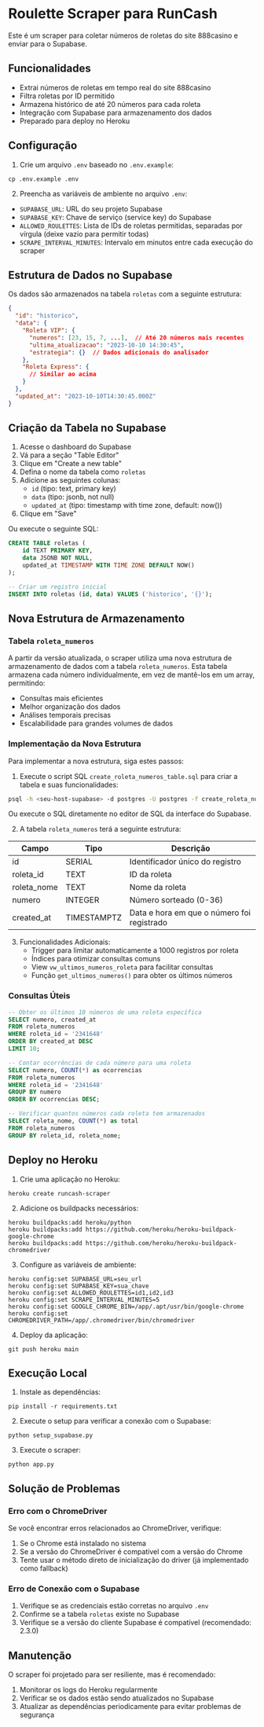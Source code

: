 # Roulette Scraper para RunCash

Este é um scraper para coletar números de roletas do site 888casino e enviar para o Supabase.

## Funcionalidades

- Extrai números de roletas em tempo real do site 888casino
- Filtra roletas por ID permitido
- Armazena histórico de até 20 números para cada roleta
- Integração com Supabase para armazenamento dos dados
- Preparado para deploy no Heroku

## Configuração

1. Crie um arquivo `.env` baseado no `.env.example`:
```
cp .env.example .env
```

2. Preencha as variáveis de ambiente no arquivo `.env`:
- `SUPABASE_URL`: URL do seu projeto Supabase
- `SUPABASE_KEY`: Chave de serviço (service key) do Supabase
- `ALLOWED_ROULETTES`: Lista de IDs de roletas permitidas, separadas por vírgula (deixe vazio para permitir todas)
- `SCRAPE_INTERVAL_MINUTES`: Intervalo em minutos entre cada execução do scraper

## Estrutura de Dados no Supabase

Os dados são armazenados na tabela `roletas` com a seguinte estrutura:
```json
{
  "id": "historico",
  "data": {
    "Roleta VIP": {
      "numeros": [23, 15, 7, ...],  // Até 20 números mais recentes
      "ultima_atualizacao": "2023-10-10 14:30:45",
      "estrategia": {}  // Dados adicionais do analisador
    },
    "Roleta Express": {
      // Similar ao acima
    }
  },
  "updated_at": "2023-10-10T14:30:45.000Z"
}
```

## Criação da Tabela no Supabase

1. Acesse o dashboard do Supabase
2. Vá para a seção "Table Editor"
3. Clique em "Create a new table"
4. Defina o nome da tabela como `roletas`
5. Adicione as seguintes colunas:
   - `id` (tipo: text, primary key)
   - `data` (tipo: jsonb, not null)
   - `updated_at` (tipo: timestamp with time zone, default: now())
6. Clique em "Save"

Ou execute o seguinte SQL:
```sql
CREATE TABLE roletas (
    id TEXT PRIMARY KEY,
    data JSONB NOT NULL,
    updated_at TIMESTAMP WITH TIME ZONE DEFAULT NOW()
);

-- Criar um registro inicial
INSERT INTO roletas (id, data) VALUES ('historico', '{}');
```

## Nova Estrutura de Armazenamento

### Tabela `roleta_numeros`

A partir da versão atualizada, o scraper utiliza uma nova estrutura de armazenamento de dados com a tabela `roleta_numeros`. Esta tabela armazena cada número individualmente, em vez de mantê-los em um array, permitindo:

- Consultas mais eficientes
- Melhor organização dos dados
- Análises temporais precisas
- Escalabilidade para grandes volumes de dados

### Implementação da Nova Estrutura

Para implementar a nova estrutura, siga estes passos:

1. Execute o script SQL `create_roleta_numeros_table.sql` para criar a tabela e suas funcionalidades:

```bash
psql -h <seu-host-supabase> -d postgres -U postgres -f create_roleta_numeros_table.sql
```

Ou execute o SQL diretamente no editor de SQL da interface do Supabase.

2. A tabela `roleta_numeros` terá a seguinte estrutura:

| Campo | Tipo | Descrição |
|-------|------|-----------|
| id | SERIAL | Identificador único do registro |
| roleta_id | TEXT | ID da roleta |
| roleta_nome | TEXT | Nome da roleta |
| numero | INTEGER | Número sorteado (0-36) |
| created_at | TIMESTAMPTZ | Data e hora em que o número foi registrado |

3. Funcionalidades Adicionais:
   - Trigger para limitar automaticamente a 1000 registros por roleta
   - Índices para otimizar consultas comuns
   - View `vw_ultimos_numeros_roleta` para facilitar consultas
   - Função `get_ultimos_numeros()` para obter os últimos números

### Consultas Úteis

```sql
-- Obter os últimos 10 números de uma roleta específica
SELECT numero, created_at 
FROM roleta_numeros 
WHERE roleta_id = '2341648' 
ORDER BY created_at DESC 
LIMIT 10;

-- Contar ocorrências de cada número para uma roleta
SELECT numero, COUNT(*) as ocorrencias 
FROM roleta_numeros 
WHERE roleta_id = '2341648' 
GROUP BY numero 
ORDER BY ocorrencias DESC;

-- Verificar quantos números cada roleta tem armazenados
SELECT roleta_nome, COUNT(*) as total 
FROM roleta_numeros 
GROUP BY roleta_id, roleta_nome;
```

## Deploy no Heroku

1. Crie uma aplicação no Heroku:
```
heroku create runcash-scraper
```

2. Adicione os buildpacks necessários:
```
heroku buildpacks:add heroku/python
heroku buildpacks:add https://github.com/heroku/heroku-buildpack-google-chrome
heroku buildpacks:add https://github.com/heroku/heroku-buildpack-chromedriver
```

3. Configure as variáveis de ambiente:
```
heroku config:set SUPABASE_URL=seu_url
heroku config:set SUPABASE_KEY=sua_chave
heroku config:set ALLOWED_ROULETTES=id1,id2,id3
heroku config:set SCRAPE_INTERVAL_MINUTES=5
heroku config:set GOOGLE_CHROME_BIN=/app/.apt/usr/bin/google-chrome
heroku config:set CHROMEDRIVER_PATH=/app/.chromedriver/bin/chromedriver
```

4. Deploy da aplicação:
```
git push heroku main
```

## Execução Local

1. Instale as dependências:
```
pip install -r requirements.txt
```

2. Execute o setup para verificar a conexão com o Supabase:
```
python setup_supabase.py
```

3. Execute o scraper:
```
python app.py
```

## Solução de Problemas

### Erro com o ChromeDriver
Se você encontrar erros relacionados ao ChromeDriver, verifique:
1. Se o Chrome está instalado no sistema
2. Se a versão do ChromeDriver é compatível com a versão do Chrome
3. Tente usar o método direto de inicialização do driver (já implementado como fallback)

### Erro de Conexão com o Supabase
1. Verifique se as credenciais estão corretas no arquivo `.env`
2. Confirme se a tabela `roletas` existe no Supabase
3. Verifique se a versão do cliente Supabase é compatível (recomendado: 2.3.0)

## Manutenção

O scraper foi projetado para ser resiliente, mas é recomendado:
1. Monitorar os logs do Heroku regularmente
2. Verificar se os dados estão sendo atualizados no Supabase
3. Atualizar as dependências periodicamente para evitar problemas de segurança
